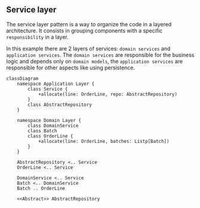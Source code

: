 ## Service layer

The service layer pattern is a way to organize the code in a layered architecture. It consists in grouping components with a specific `responsibility` in a layer.

In this example there are 2 layers of services: `domain services` and `application services`.
The `domain services` are responsible for the business logic and depends only on `domain models`, the `application services` are responsible for other aspects like using persistence.

```mermaid
classDiagram
    namespace Application Layer {
        class Service {
            +allocate(line: OrderLine, repo: AbstractRepository)
        }
        class AbstractRepository
    }

    namespace Domain Layer {
        class DomainService
        class Batch
        class OrderLine {
            +allocate(line: OrderLine, batches: Listp[Batch])
        }
    }

    AbstractRepository <.. Service
    OrderLine <.. Service

    DomainService <.. Service
    Batch <.. DomainService
    Batch .. OrderLine

    <<Abstract>> AbstractRepository

```

